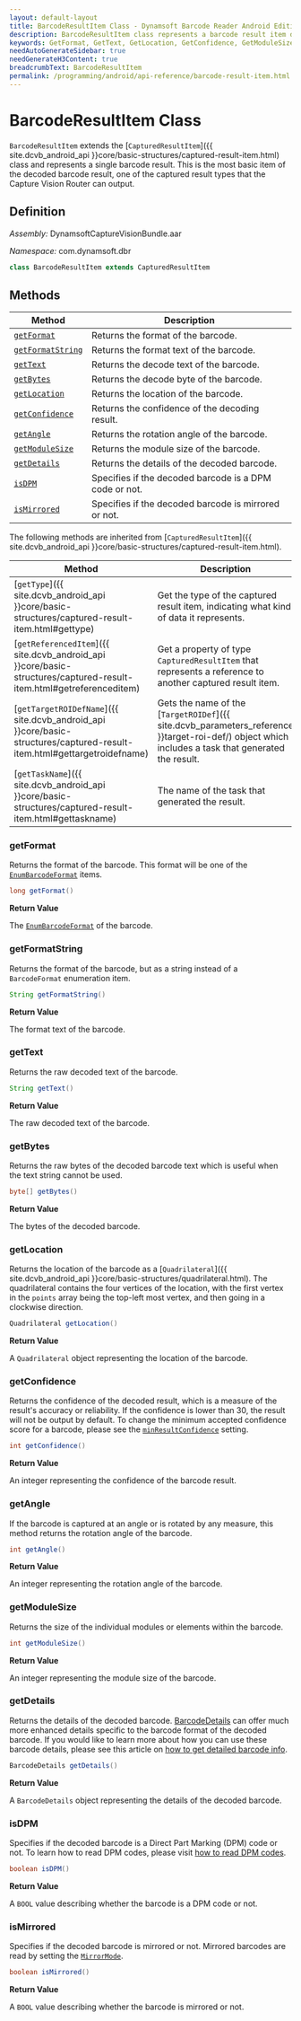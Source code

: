 ```yaml
---
layout: default-layout
title: BarcodeResultItem Class - Dynamsoft Barcode Reader Android Edition
description: BarcodeResultItem class represents a barcode result item decoded by barcode reader engine. It is derived from CapturedResultItem.
keywords: GetFormat, GetText, GetLocation, GetConfidence, GetModuleSize, BarcodeResultItem, api reference
needAutoGenerateSidebar: true
needGenerateH3Content: true
breadcrumbText: BarcodeResultItem
permalink: /programming/android/api-reference/barcode-result-item.html
---
```


# BarcodeResultItem Class

`BarcodeResultItem` extends the [`CapturedResultItem`]({{ site.dcvb_android_api }}core/basic-structures/captured-result-item.html) class and represents a single barcode result. This is the most basic item of the decoded barcode result, one of the captured result types that the Capture Vision Router can output.

## Definition

*Assembly:* DynamsoftCaptureVisionBundle.aar

*Namespace:* com.dynamsoft.dbr

```java
class BarcodeResultItem extends CapturedResultItem
```

## Methods

| Method | Description |
| ------ | ----------- |
| [`getFormat`](#getformat) | Returns the format of the barcode. |
| [`getFormatString`](#getformatstring) | Returns the format text of the barcode. |
| [`getText`](#gettext) | Returns the decode text of the barcode. |
| [`getBytes`](#getbytes) | Returns the decode byte of the barcode. |
| [`getLocation`](#getlocation) | Returns the location of the barcode. |
| [`getConfidence`](#getconfidence) | Returns the confidence of the decoding result. |
| [`getAngle`](#getangle) | Returns the rotation angle of the barcode. |
| [`getModuleSize`](#getmodulesize) | Returns the module size of the barcode. |
| [`getDetails`](#getdetails) | Returns the details of the decoded barcode. |
| [`isDPM`](#isdpm) | Specifies if the decoded barcode is a DPM code or not. |
| [`isMirrored`](#ismirrored) | Specifies if the decoded barcode is mirrored or not. |

The following methods are inherited from [`CapturedResultItem`]({{ site.dcvb_android_api }}core/basic-structures/captured-result-item.html).

| Method | Description |
| ------ | ----------- |
| [`getType`]({{ site.dcvb_android_api }}core/basic-structures/captured-result-item.html#gettype) | Get the type of the captured result item, indicating what kind of data it represents. |
| [`getReferencedItem`]({{ site.dcvb_android_api }}core/basic-structures/captured-result-item.html#getreferenceditem) | Get a property of type `CapturedResultItem` that represents a reference to another captured result item. |
| [`getTargetROIDefName`]({{ site.dcvb_android_api }}core/basic-structures/captured-result-item.html#gettargetroidefname) | Gets the name of the [`TargetROIDef`]({{ site.dcvb_parameters_reference }}target-roi-def/) object which includes a task that generated the result. |
| [`getTaskName`]({{ site.dcvb_android_api }}core/basic-structures/captured-result-item.html#gettaskname) | The name of the task that generated the result. |

### getFormat

Returns the format of the barcode. This format will be one of the [`EnumBarcodeFormat`]({{site.dcvb_enumerations}}barcode-reader/barcode-format.html?lang=android) items.

```java
long getFormat()
```

**Return Value**

The [`EnumBarcodeFormat`]({{site.dcvb_enumerations}}barcode-reader/barcode-format.html?lang=android) of the barcode.

### getFormatString

Returns the format of the barcode, but as a string instead of a `BarcodeFormat` enumeration item. 

```java
String getFormatString()
```

**Return Value**

The format text of the barcode.

### getText

Returns the raw decoded text of the barcode.

```java
String getText()
```

**Return Value**

The raw decoded text of the barcode.

### getBytes

Returns the raw bytes of the decoded barcode text which is useful when the text string cannot be used.

```java
byte[] getBytes()
```

**Return Value**

The bytes of the decoded barcode.

### getLocation

Returns the location of the barcode as a [`Quadrilateral`]({{ site.dcvb_android_api }}core/basic-structures/quadrilateral.html). The quadrilateral contains the four vertices of the location, with the first vertex in the `points` array being the top-left most vertex, and then going in a clockwise direction.

```java
Quadrilateral getLocation()
```

**Return Value**

A `Quadrilateral` object representing the location of the barcode.

### getConfidence

Returns the confidence of the decoded result, which is a measure of the result's accuracy or reliability. If the confidence is lower than 30, the result will not be output by default. To change the minimum accepted confidence score for a barcode, please see the [`minResultConfidence`](simplified-barcode-reader-settings.md#minresultconfidence) setting.

```java
int getConfidence()
```

**Return Value**

An integer representing the confidence of the barcode result.

### getAngle

If the barcode is captured at an angle or is rotated by any measure, this method returns the rotation angle of the barcode.

```java
int getAngle()
```

**Return Value**

An integer representing the rotation angle of the barcode.

### getModuleSize

Returns the size of the individual modules or elements within the barcode.

```java
int getModuleSize()
```

**Return Value**

An integer representing the module size of the barcode.

### getDetails

Returns the details of the decoded barcode. [BarcodeDetails](barcode-details.md) can offer much more enhanced details specific to the barcode format of the decoded barcode. If you would like to learn more about how you can use these barcode details, please see this article on [how to get detailed barcode info]({{site.features}}get-detailed-info.html?lang=android).

```java
BarcodeDetails getDetails()
```

**Return Value**

A `BarcodeDetails` object representing the details of the decoded barcode.

### isDPM

Specifies if the decoded barcode is a Direct Part Marking (DPM) code or not. To learn how to read DPM codes, please visit [how to read DPM codes]({{site.usecases}}read-dpm-codes.html?lang=android).

```java
boolean isDPM()
```

**Return Value**

A `BOOL` value describing whether the barcode is a DPM code or not.

### isMirrored

Specifies if the decoded barcode is mirrored or not. Mirrored barcodes are read by setting the [`MirrorMode`]({{site.dcvb_parameters_reference}}barcode-format-specification/mirror-mode.html).

```java
boolean isMirrored()
```

**Return Value**

A `BOOL` value describing whether the barcode is mirrored or not.
